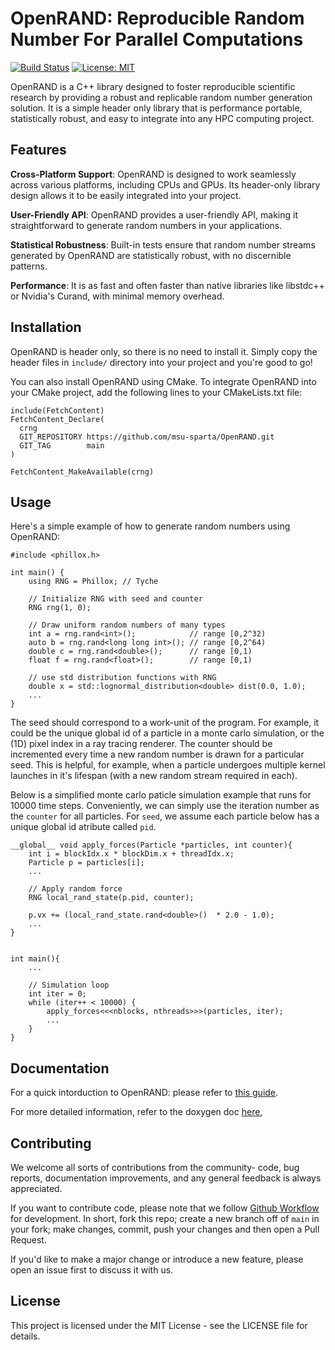 # OpenRAND: Reproducible Random Number For Parallel Computations
[![Build Status](https://github.com/shihab-shahriar/rnd/actions/workflows/run-tests.yml/badge.svg)](https://github.com/shihab-shahriar/rnd/actions)
[![License: MIT](https://img.shields.io/badge/License-MIT-yellow.svg)](https://opensource.org/licenses/MIT)

OpenRAND is a C++ library designed to foster reproducible scientific research by providing a robust and replicable random number generation solution. It is a simple header only library that is performance portable, statistically robust, and easy to integrate into any HPC computing project.

## Features
**Cross-Platform Support**: OpenRAND is designed to work seamlessly across various platforms, including CPUs and GPUs. Its header-only library design allows it to be easily integrated into your project.

**User-Friendly API**: OpenRAND provides a user-friendly API, making it straightforward to generate random numbers in your applications.

**Statistical Robustness**: Built-in tests ensure that random number streams generated by OpenRAND are statistically robust, with no discernible patterns.

**Performance**: It is as fast and often faster than native libraries like libstdc++ or Nvidia's Curand, with minimal memory overhead.


## Installation
OpenRAND is header only, so there is no need to install it. Simply copy the header files in `include/` directory into your project and you're good to go!

You can also install OpenRAND using CMake. To integrate OpenRAND into your CMake project, add the following lines to your CMakeLists.txt file:

```
include(FetchContent)
FetchContent_Declare(
  crng
  GIT_REPOSITORY https://github.com/msu-sparta/OpenRAND.git
  GIT_TAG        main
)

FetchContent_MakeAvailable(crng)
```


## Usage
Here's a simple example of how to generate random numbers using OpenRAND:

```
#include <phillox.h>

int main() {
    using RNG = Phillox; // Tyche
    
    // Initialize RNG with seed and counter
    RNG rng(1, 0);

    // Draw uniform random numbers of many types
    int a = rng.rand<int>();            // range [0,2^32) 
    auto b = rng.rand<long long int>(); // range [0,2^64)
    double c = rng.rand<double>();      // range [0,1)
    float f = rng.rand<float>();        // range [0,1)

    // use std distribution functions with RNG
    double x = std::lognormal_distribution<double> dist(0.0, 1.0);
    ...
}
```

The seed should correspond to a work-unit of the program. For example, it could be the unique global id of a particle in a monte carlo simulation, or the (1D) pixel index in a ray tracing renderer. The counter should be incremented every time a new random number is drawn for a particular seed. This is helpful, for example, when a particle undergoes multiple kernel launches in it's lifespan (with a new random stream required in each).

Below is a simplified monte carlo paticle simulation example that runs for 10000 time steps. Conveniently, we can simply use the iteration number as the `counter` for all particles. For `seed`, we assume each particle below has a unique global id atribute called `pid`. 

```
__global__ void apply_forces(Particle *particles, int counter){
    int i = blockIdx.x * blockDim.x + threadIdx.x;
    Particle p = particles[i];
    ...

    // Apply random force
    RNG local_rand_state(p.pid, counter);
    
    p.vx += (local_rand_state.rand<double>()  * 2.0 - 1.0);
    ...
}


int main(){
    ...

    // Simulation loop
    int iter = 0;
    while (iter++ < 10000) {
        apply_forces<<<nblocks, nthreads>>>(particles, iter);
        ...
    }
}
```

## Documentation
For a quick intorduction to OpenRAND: please refer to [this guide](https://msu-sparta.github.io/OpenRAND/md_quickstart.html).

For more detailed information, refer to the doxygen doc [here](https://msu-sparta.github.io/OpenRAND/), 

## Contributing
We welcome all sorts of contributions from the community- code, bug reports, documentation improvements, and any general feedback is always appreciated. 

If you want to contribute code, please note that we follow [Github Workflow](https://docs.github.com/en/get-started/quickstart/github-flow) for development. In short, fork this repo; create a new branch off of `main` in your fork; make changes, commit, push your changes and then open a Pull Request. 

If you'd like to make a major change or introduce a new feature, please open an issue first to discuss it with us.

## License
This project is licensed under the MIT License - see the LICENSE file for details.

